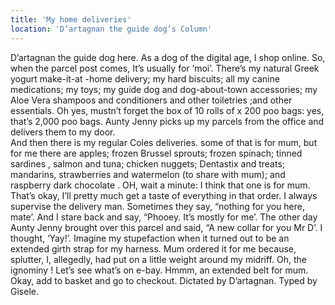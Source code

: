 ```yaml
---
title: 'My home deliveries'
location: 'D’artagnan the guide dog’s Column'
---
```

D’artagnan the guide dog here. 
As a dog of the digital age, I shop online.
So, when the parcel post comes, It’s usually for ‘moi’.
There’s my natural Greek yogurt make-it-at -home delivery; my hard biscuits; all my canine medications;  my toys; my guide dog and dog-about-town accessories; my Aloe Vera shampoos and  conditioners and other toiletries  ;and other essentials. Oh yes, mustn’t forget the box of 10 rolls of x 200 poo bags: yes, that’s 2,000 poo bags.
Aunty Jenny picks up my parcels from the office and delivers them to my door.  
And then there is my regular Coles deliveries. some of that is for mum, but for me there are apples; frozen Brussel sprouts;  frozen spinach; tinned sardines ,  salmon and tuna; chicken nuggets; Dentastix and treats;   mandarins, strawberries and watermelon  (to share with mum); and raspberry dark chocolate .  OH, wait a minute: I think that one is for mum.  That’s okay, I’ll pretty much get a taste of everything in that order.
 I always supervise the delivery man. Sometimes they say, “nothing for you here, mate’. And I stare back and  say, “Phooey. It’s mostly for me’.
The other day Aunty Jenny brought over this parcel and said, “A new collar for you Mr D’. I thought, ‘Yay!’.  Imagine my stupefaction when it turned out to be an extended girth strap for my harness. Mum ordered it for me because, splutter, I, allegedly, had put on a little weight around my midriff. Oh, the ignominy !
Let’s see what’s on e-bay. Hmmm, an extended belt for mum.  Okay,   add to basket and go to checkout.
Dictated by D’artagnan. Typed by Gisele.
 
